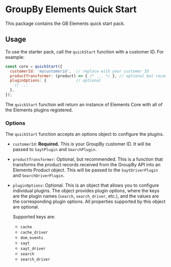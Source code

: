 # GroupBy Elements Quick Start

This package contains the GB Elements quick start pack.

## Usage

To use the starter pack, call the `quickStart` function with a customer ID.
For example:

```js
const core = quickStart({
  customerId: 'mycustomerid',  // replace with your customer ID
  productTransformer: (product) => { /* ... */ }, // optional but recommended
  pluginOptions: {             // optional
    // ...
  },
});
```

The `quickStart` function will return an instance of Elements Core
with all of the Elements plugins registered.

### Options

The `quickStart` function accepts an options object to configure the plugins.

* `customerId`: **Required.** This is your GroupBy customer ID. It will
  be passed to `SaytPlugin` and `SearchPlugin`.
* `productTransformer`: Optional, but recommended.
  This is a function that transforms the product records received
  from the GroupBy API into an Elements Product object. This will be
  passed to the `SaytDriverPlugin` and `SearchDriverPlugin`.
* `pluginOptions`: Optional. This is an object that allows you to configure individual plugins.
  The object provides plugin options, where the keys are the plugin names (`search`, `search_driver`, etc.),
  and the values are the corresponding plugin options.
  All properties supported by this object are optional.

  Supported keys are:
  * `cache`
  * `cache_driver`
  * `dom_events`
  * `sayt`
  * `sayt_driver`
  * `search`
  * `search_driver`
